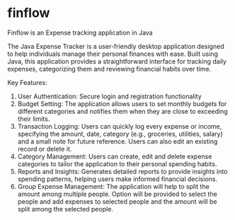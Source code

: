 # finflow
Finflow is an Expense tracking application in Java

The Java Expense Tracker is a user-friendly desktop application designed to help individuals manage their personal finances with ease. Built using Java, this application provides a straightforward interface for tracking daily expenses, categorizing them and reviewing financial habits over time.

Key Features:

1. User Authentication: Secure login and registration functionality
2. Budget Setting: The application allows users to set monthly budgets for different categories and notifies them when they are close to exceeding their limits.
3. Transaction Logging: Users can quickly log every expense or income, specifying the amount, date, category (e.g., groceries, utilities, salary) and a small note for future reference. Users can also edit an existing record or delete it.
4. Category Management: Users can create, edit and delete expense categories to tailor the application to their personal spending habits.
5. Reports and Insights: Generates detailed reports to provide insights into spending patterns, helping users make informed financial decisions.
6. Group Expense Management: The application will help to split the amount among multiple people. Option will be provided to select the people and add expenses to selected people and the amount will be split among the selected people.
